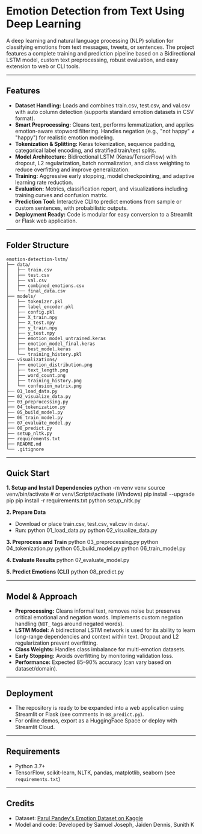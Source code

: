 # Emotion Detection from Text Using Deep Learning

A deep learning and natural language processing (NLP) solution for classifying emotions from text messages, tweets, or sentences. The project features a complete training and prediction pipeline based on a Bidirectional LSTM model, custom text preprocessing, robust evaluation, and easy extension to web or CLI tools.

---

## Features

- **Dataset Handling:** Loads and combines train.csv, test.csv, and val.csv with auto column detection (supports standard emotion datasets in CSV format).
- **Smart Preprocessing:** Cleans text, performs lemmatization, and applies emotion-aware stopword filtering. Handles negation (e.g., "not happy" ≠ "happy") for realistic emotion modeling.
- **Tokenization & Splitting:** Keras tokenization, sequence padding, categorical label encoding, and stratified train/test splits.
- **Model Architecture:** Bidirectional LSTM (Keras/TensorFlow) with dropout, L2 regularization, batch normalization, and class weighting to reduce overfitting and improve generalization.
- **Training:** Aggressive early stopping, model checkpointing, and adaptive learning rate reduction.
- **Evaluation:** Metrics, classification report, and visualizations including training curves and confusion matrix.
- **Prediction Tool:** Interactive CLI to predict emotions from sample or custom sentences, with probabilistic outputs.
- **Deployment Ready:** Code is modular for easy conversion to a Streamlit or Flask web application.

---

## Folder Structure

```plaintext
emotion-detection-lstm/
├── data/
│   ├── train.csv
│   ├── test.csv
│   ├── val.csv
│   ├── combined_emotions.csv
│   └── final_data.csv
├── models/
│   ├── tokenizer.pkl
│   ├── label_encoder.pkl
│   ├── config.pkl
│   ├── X_train.npy
│   ├── X_test.npy
│   ├── y_train.npy
│   ├── y_test.npy
│   ├── emotion_model_untrained.keras
│   ├── emotion_model_final.keras
│   ├── best_model.keras
│   └── training_history.pkl
├── visualizations/
│   ├── emotion_distribution.png
│   ├── text_length.png
│   ├── word_count.png
│   ├── training_history.png
│   └── confusion_matrix.png
├── 01_load_data.py
├── 02_visualize_data.py
├── 03_preprocessing.py
├── 04_tokenization.py
├── 05_build_model.py
├── 06_train_model.py
├── 07_evaluate_model.py
├── 08_predict.py
├── setup_nltk.py
├── requirements.txt
├── README.md
└── .gitignore
```


---

## Quick Start

**1. Setup and Install Dependencies**
python -m venv venv
source venv/bin/activate # or venv\Scripts\activate (Windows)
pip install --upgrade pip
pip install -r requirements.txt
python setup_nltk.py


**2. Prepare Data**
- Download or place train.csv, test.csv, val.csv in `data/`.
- Run:
python 01_load_data.py
python 02_visualize_data.py


**3. Preprocess and Train**
python 03_preprocessing.py
python 04_tokenization.py
python 05_build_model.py
python 06_train_model.py


**4. Evaluate Results**
python 07_evaluate_model.py


**5. Predict Emotions (CLI)**
python 08_predict.py


---

## Model & Approach

- **Preprocessing:** Cleans informal text, removes noise but preserves critical emotional and negation words. Implements custom negation handling (`NOT_` tags around negated words).
- **LSTM Model:** A bidirectional LSTM network is used for its ability to learn long-range dependencies and context within text. Dropout and L2 regularization prevent overfitting.
- **Class Weights:** Handles class imbalance for multi-emotion datasets.
- **Early Stopping:** Avoids overfitting by monitoring validation loss.
- **Performance:** Expected 85–90% accuracy (can vary based on dataset/domain).

---

## Deployment

- The repository is ready to be expanded into a web application using Streamlit or Flask (see comments in `08_predict.py`).
- For online demos, export as a HuggingFace Space or deploy with Streamlit Cloud.

---

## Requirements

- Python 3.7+
- TensorFlow, scikit-learn, NLTK, pandas, matplotlib, seaborn (see `requirements.txt`)

---

## Credits

- Dataset: [Parul Pandey's Emotion Dataset on Kaggle](https://www.kaggle.com/datasets/parulpandey/emotion-dataset)
- Model and code: Developed by Samuel Joseph, Jaiden Dennis, Sunith K

